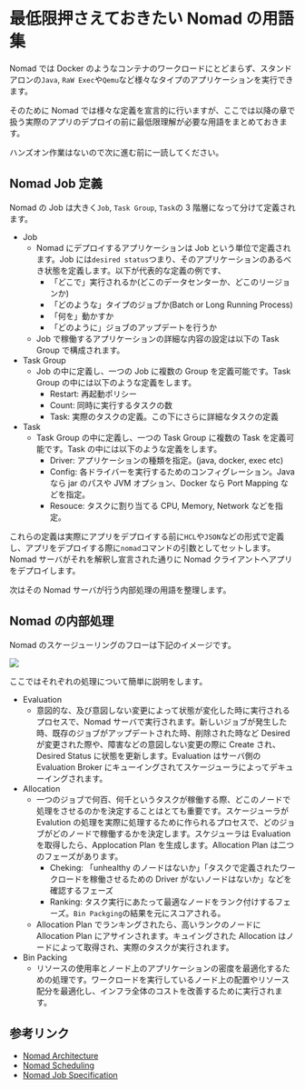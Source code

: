 # 最低限押さえておきたい Nomad の用語集

Nomad では Docker のようなコンテナのワークロードにとどまらず、スタンドアロンの`Java`, `RaW Exec`や`Qemu`など様々なタイプのアプリケーションを実行できます。

そのために Nomad では様々な定義を宣言的に行いますが、ここでは以降の章で扱う実際のアプリのデプロイの前に最低限理解が必要な用語をまとめておきます。

ハンズオン作業はないので次に進む前に一読してください。

## Nomad Job 定義

Nomad の Job は大きく`Job`, `Task Group`, `Task`の 3 階層になって分けて定義されます。

* Job
	* Nomad にデプロイするアプリケーションは Job という単位で定義されます。Job には`desired status`つまり、そのアプリケーションのあるべき状態を定義します。以下が代表的な定義の例です、
		* 「どこで」実行されるか(どこのデータセンターか、どこのリージョンか)
		* 「どのような」タイプのジョブか(Batch or Long Running Process)
		* 「何を」動かすか
		* 「どのように」ジョブのアップデートを行うか
	* Job で稼働するアプリケーションの詳細な内容の設定は以下の Task Group で構成されます。
* Task Group
	* Job の中に定義し、一つの Job に複数の Group を定義可能です。Task Group の中には以下のような定義をします。
		* Restart: 再起動ポリシー
		* Count: 同時に実行するタスクの数
		* Task: 実際のタスクの定義。この下にさらに詳細なタスクの定義
* Task
	* Task Group の中に定義し、一つの Task Group に複数の Task を定義可能です。Task の中には以下のような定義をします。
		* Driver: アプリケーションの種類を指定。(java, docker, exec etc)
		* Config: 各ドライバーを実行するためのコンフィグレーション。Java なら jar のパスや JVM オプション、Docker なら Port Mapping などを指定。
		* Resouce: タスクに割り当てる CPU, Memory, Network などを指定。

これらの定義は実際にアプリをデプロイする前に`HCL`や`JSON`などの形式で定義し、アプリをデプロイする際に`nomad`コマンドの引数としてセットします。Nomad サーバがそれを解釈し宣言された通りに Nomad クライアントへアプリをデプロイします。

次はその Nomad サーバが行う内部処理の用語を整理します。

## Nomad の内部処理

Nomad のスケージューリングのフローは下記のイメージです。

![](https://www.nomadproject.io/assets/images/nomad-data-model-39de5cfc.png)

ここではそれぞれの処理について簡単に説明をします。

* Evaluation
	* 意図的な、及び意図しない変更によって状態が変化した時に実行されるプロセスで、Nomad サーバで実行されます。新しいジョブが発生した時、既存のジョブがアップデートされた時、削除された時など Desired が変更された際や、障害などの意図しない変更の際に Create され、Desired Status に状態を更新します。Evaluation はサーバ側の Evaluation Broker にキューイングされてスケージューラによってデキューイングされます。
* Allocation
	* 一つのジョブで何百、何千というタスクが稼働する際、どこのノードで処理をさせるのかを決定することはとても重要です。スケージューラが Evalution の処理を実際に処理するために作られるプロセスで、どのジョブがどのノードで稼働するかを決定します。スケジューラは Evaluation を取得したら、Applocation Plan を生成します。Allocation Plan は二つのフェーズがあります。
		* Cheking: 「unhealthy のノードはないか」「タスクで定義されたワークロードを稼働させるための Driver がないノードはないか」などを確認するフェーズ
		* Ranking: タスク実行にあたって最適なノードをランク付けするフェーズ。`Bin Packging`の結果を元にスコアされる。
	* Allocation Plan でランキングされたら、高いランクのノードに Allocation Plan にアサインされます。キュイングされた Allocation はノードによって取得され、実際のタスクが実行されます。
* Bin Packing
	* リソースの使用率とノード上のアプリケーションの密度を最適化するための処理です。ワークロードを実行しているノード上の配置やリソース配分を最適化し、インフラ全体のコストを改善するために実行されます。

## 参考リンク
* [Nomad Architecture](https://www.nomadproject.io/docs/internals/architecture.html)
* [Nomad Scheduling](https://www.nomadproject.io/docs/internals/scheduling/scheduling.html)
* [Nomad Job Specification](https://www.nomadproject.io/docs/job-specification/index.html)